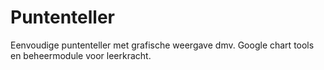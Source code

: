 # Puntenteller
Eenvoudige puntenteller met grafische weergave dmv. Google chart tools en beheermodule voor leerkracht.
